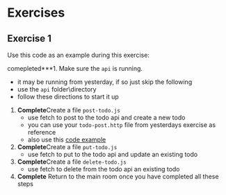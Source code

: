 # Exercises

## Exercise 1

Use this code as an example during this exercise:

comepleted***1. Make sure the `api` is running.
   - it may be running from yesterday, if so just skip the following
   - use the `api` folder\directory
   - follow these directions to start it up
1. **Complete**Create a file `post-todo.js`
   - use fetch to post to the todo api and create a new todo
   - you can use your `todo-post.http` file from yesterdays exercise as reference
   - also use this [code example](https://github.com/craigmckeachie/fall2024-workbook7/blob/main/demos/fetch-method-post-async-await.js)
2. **Complete**Create a file `put-todo.js`
   - use fetch to put to the todo api and update an existing todo
3. **Complete**Create a file `delete-todo.js`
   - use fetch to delete from the todo api an existing todo
4. **Complete** Return to the main room once you have completed all these steps
